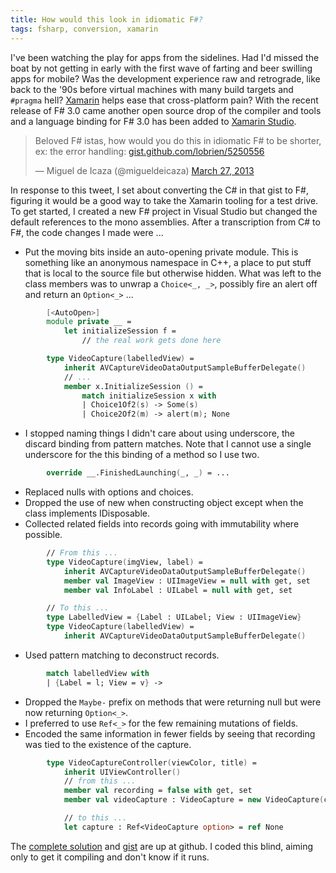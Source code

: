 ```yaml
---
title: How would this look in idiomatic F#?
tags: fsharp, conversion, xamarin
---
```

I've been watching the play for apps from the sidelines. Had I'd missed the
boat by not getting in early with the first wave of farting and beer swilling
apps for mobile? Was the development experience raw and retrograde, like back
to the '90s before virtual machines with many build targets and ```#pragma```
hell?  [Xamarin](http://xamarin.com/) helps ease that cross-platform pain? With
the recent release of F# 3.0 came another open source drop of the compiler and
tools and a language binding for F# 3.0 has been added to [Xamarin
Studio](http://xamarin.com/studio).

<blockquote class="twitter-tweet"><p>Beloved F# istas, how would you do this in
idiomatic F# to be shorter, ex: the error handling: <a
href="https://t.co/bGuDdcyxPV"
title="https://gist.github.com/lobrien/5250556">gist.github.com/lobrien/5250556</a></p>&mdash;
Miguel de Icaza (@migueldeicaza) <a
href="https://twitter.com/migueldeicaza/status/316729282124709889">March 27,
2013</a></blockquote> <script async src="//platform.twitter.com/widgets.js"
charset="utf-8"></script>

In response to this tweet, I set about converting the C# in that gist to F#,
figuring it would be a good way to take the Xamarin tooling for a test drive.
To get started, I created a new F# project in Visual Studio but changed the
default references to the mono assemblies. After a transcription from C# to F#,
the code changes I made were ...

* Put the moving bits inside an auto-opening private module. This is something
  like an anonymous namespace in C++, a place to put stuff that is local to the
  source file but otherwise hidden. What was left to the class members was to
  unwrap a ```Choice<_, _>```, possibly fire an alert off and return an
  ```Option<_>``` ...

```fsharp
        [<AutoOpen>]
        module private __ =
            let initializeSession f =
                // the real work gets done here

        type VideoCapture(labelledView) = 
            inherit AVCaptureVideoDataOutputSampleBufferDelegate()
            // ...
            member x.InitializeSession () =
                match initializeSession x with
                | Choice1Of2(s) -> Some(s)
                | Choice2Of2(m) -> alert(m); None
```

* I stopped naming things I didn't care about using underscore, the discard
  binding from pattern matches. Note that I cannot use a single underscore for
  the this binding of a method so I use two.

```fsharp
        override __.FinishedLaunching(_, _) = ...
```

* Replaced nulls with options and choices.
* Dropped the use of new when constructing object except when the class
  implements IDisposable.
* Collected related fields into records going with immutability where possible.

```fsharp
        // From this ...
        type VideoCapture(imgView, label) = 
            inherit AVCaptureVideoDataOutputSampleBufferDelegate()
            member val ImageView : UIImageView = null with get, set
            member val InfoLabel : UILabel = null with get, set

        // To this ...
        type LabelledView = {Label : UILabel; View : UIImageView}
        type VideoCapture(labelledView) = 
            inherit AVCaptureVideoDataOutputSampleBufferDelegate()
```

* Used pattern matching to deconstruct records.

```fsharp
        match labelledView with
        | {Label = l; View = v} ->
```

* Dropped the `Maybe-` prefix on methods that were returning null but were now
  returning ```Option<_>```.
* I preferred to use ```Ref<_>``` for the few remaining mutations of fields.
* Encoded the same information in fewer fields by seeing that recording was
  tied to the existence of the capture.

```fsharp
        type VideoCaptureController(viewColor, title) =
            inherit UIViewController()
            // from this ...
            member val recording = false with get, set
            member val videoCapture : VideoCapture = new VideoCapture(cv.LabelledView) with get, set

            // to this ...
            let capture : Ref<VideoCapture option> = ref None
```

The [complete solution](https://github.com/philderbeast/XamarinVideoCapture)
and [gist](https://gist.github.com/philderbeast/5253070) are up at github.
I coded this blind, aiming only to get it compiling and don't know if it runs.
